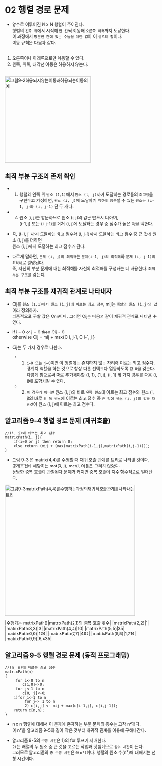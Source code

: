# 02 행렬 경로 문제

- 양수로 이루어진 N x N 행렬이 주어진다.<br />
행렬의 `왼쪽 위`에서 시작해 `한 칸`씩 이동해 `오른쪽 아래`까지 도달한다.<br />
이 과정에서 `방문한 칸에 있는 수들을 더한 값`이 이 `경로의 합`이다.<br />
이동 규칙은 다음과 같다.<br /><br />

1. 오른쪽이나 아래쪽으로만 이동할 수 있다. <br />
2. 왼쪽, 위쪽, 대각선 이동은 허용하지 않는다.

<br />

<img width="284" alt="그림9-2허용되지않는이동과허용되는이동의예" src="https://user-images.githubusercontent.com/40673012/95649229-729d5900-0b17-11eb-9941-fc7b0def5957.png">

## 최적 부분 구조의 존재 확인
- 1. 행렬의 왼쪽 위 `원소 (1,1)`에서 `원소 (t, j)`까지 도달하는 경로들의 `최고점`을 구한다고 가정하면, 
`원소 (i, j)`에 도달하기 `직전에 방문`할 수 있는 `원소는 (i-1, j)와 (i, j-1)` 단 두 개다.
- 2. 원소 (i, j)는 방문하므로 원소 (i, j)의 값은 반드시 더하며, <br />
(i-1, j) 또는 (i, j-1)를 거쳐  (i, j)에 도달하는 경우 중 점수가 높은 쪽을 택한다. <br />

- 즉, (i-1, j) 까지 도달하는 최고 점수와 (i, j-1)까지 도달하는 최고 점수 중 큰 것에 원소 (i, j)를 더하면 <br />
원소 (i, j)까지 도달하는 최고 점수가 된다. 
- 다르게 말하면, `문제 (i, j)의 최적해`는 `문제(i-1, j)의 최적해`와 `문제 (i, j-1)의 최적해`로 설명된다. <br />
즉, 자신의 부분 문제에 대한 최적해를 자신의 최적해를 구성하는 데 사용한다. `최적 부분 구조`를 갖는다.

## 최적 부분 구조를 재귀적 관계로 나타내자
- Cij를 `원소 (1,1)에서 원소 (i,j)에 이르는 최고 점수`, mij는 `행렬의 원소 (i,j)의 값`이라 정의하자. <br />
최종적으로 구할 값은 Cnn이다. 그러면 Cij는 다음과 같이 재귀적 관계로 나타낼 수 있다. 
- if i = 0 or j = 0 then Cij = 0 <br />
otherwise Cij = mij + max{C i, j-1, C i-1, j }<br />

- Cij는 두 가지 경우로 나뉜다.
    - 1. `i=0 또는 j=0`이면 이 행렬에는 존재하지 않는 자리에 이르는 최고 점수다. <br />
    경계치 역할을 하는 것으로 항상 다른 선택보다 열등하도록 `값 0`을 갖는다.
    이렇게 함으로써 따로 추가해야할 (1, 1), (1, j), (i, 1) 세 가지 경우를 다음 (i, j)에 포함시킬 수 있다.
    - 2. `이 경우가 아니면` 원소 (i, j)의 바로 `왼쪽 원소`에 이르는 최고 점수와  원소 (i, j)의 바로 `위 쪽 원소`에 이르는 최고 점수 중 `큰 것에 원소 (i, j)의 값을 더한것`이 원소 (i, j)에 이르는 최고 점수다.


## 알고리즘 9-4 행렬 경로 문제 (재귀호출)
```
//(i, j)에 이르는 최고 점수
matrixPath(i, j){
    if(i=0 or j) then return 0;
    else return (mij + (max(matrixPath(i-1,j),matrixPath(i,j-1))));
}
```

- 그림 9-3 은 matrix(4,4)를 수행할 때 재귀 호출 관계를 트리로 나타낸 것이다. <br />
경계조건에 해당하는 mat(0, j), mat(i, 0)들은 그리지 않았다. <br />
상당한 중복 호출이 관찰된다.문제가 커지면 중복 호출이 지수 함수적으로 일어난다.

<img width="430" alt="그림9-3matrixPath(4,4)를수행하는과정의재귀적호출관계를나타내는트리" src="https://user-images.githubusercontent.com/40673012/95649227-7204c280-0b17-11eb-8238-27d79f72073c.png">

|수행되는 matrixPath()|matrixPath(2,1)의 중복 호출 횟수|
|matrixPath(2,2)|1|
|matrixPath(3,3)|3|
|matrixPath(4,4)|10|
|matrixPath(5,5)|35|
|matrixPath(6,6)|126|
|matrixPath(7,7)|462|
|matrixPath(8,8)|1,716|
|matrixPath(9,9)|6,435|

## 알고리즘 9-5 행렬 경로 문제 (동적 프로그래밍)
```
//(n, n)에 이르는 최고 점수
matrixPath(n)
{
     for i<-0 to n
        c[i,0]<-0;
     for j<-1 to n 
        c[0, j]<-0;
    1)for i<-1 to n
         for j<- 1 to n
         2) c[i,j] <- mij + max(c[i-1,j], c[i,j-1]);
    return c[n,n];
}
```

- n x n 행렬에 대해서 이 문제에 존재하는 부분 문제의 총수는 고작 n²개다. <br />
이 n²을 알고리즘 9-5와 같이 작은 것부터 재귀적 관계를 이용해 구해나간다. <br />

- 알고리즘 9-5의 `수행 시간`은 1)의 for 루프가 지배한다. <br />
`2)`는 배열의 두 원소 중 큰 것을 고르는 작업과 덧셈이므로 `상수 시간`이 든다. <br />
그러므로 알고리즘의 `총 수행 시간`은 `Θ(n²)`이다. 행렬의 원소 수(n²)에 대해서는 선형 시간이다.


